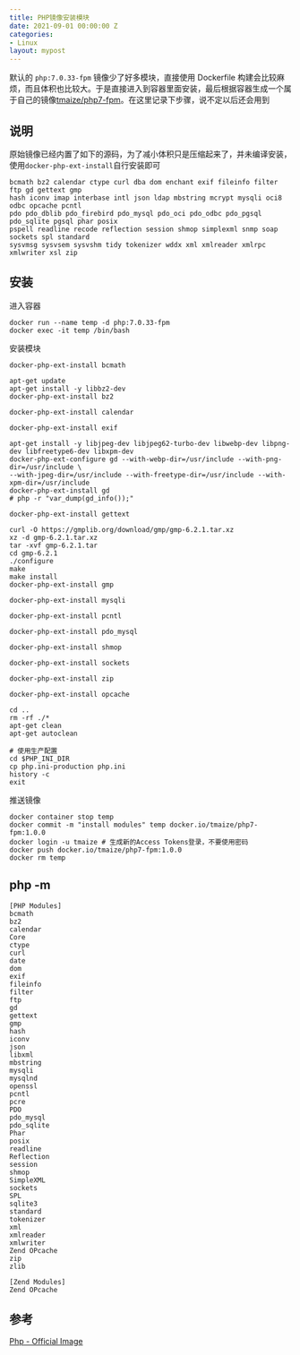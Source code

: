 ```yaml
---
title: PHP镜像安装模块
date: 2021-09-01 00:00:00 Z
categories:
- Linux
layout: mypost
---
```


默认的 `php:7.0.33-fpm` 镜像少了好多模块，直接使用 Dockerfile 构建会比较麻烦，而且体积也比较大。于是直接进入到容器里面安装，最后根据容器生成一个属于自己的镜像[tmaize/php7-fpm](https://hub.docker.com/r/tmaize/php7-fpm)。在这里记录下步骤，说不定以后还会用到

## 说明

原始镜像已经内置了如下的源码，为了减小体积只是压缩起来了，并未编译安装，使用`docker-php-ext-install`自行安装即可

```
bcmath bz2 calendar ctype curl dba dom enchant exif fileinfo filter ftp gd gettext gmp
hash iconv imap interbase intl json ldap mbstring mcrypt mysqli oci8 odbc opcache pcntl
pdo pdo_dblib pdo_firebird pdo_mysql pdo_oci pdo_odbc pdo_pgsql pdo_sqlite pgsql phar posix
pspell readline recode reflection session shmop simplexml snmp soap sockets spl standard
sysvmsg sysvsem sysvshm tidy tokenizer wddx xml xmlreader xmlrpc xmlwriter xsl zip
```

## 安装

进入容器

```
docker run --name temp -d php:7.0.33-fpm
docker exec -it temp /bin/bash
```

安装模块

```
docker-php-ext-install bcmath

apt-get update
apt-get install -y libbz2-dev
docker-php-ext-install bz2

docker-php-ext-install calendar

docker-php-ext-install exif

apt-get install -y libjpeg-dev libjpeg62-turbo-dev libwebp-dev libpng-dev libfreetype6-dev libxpm-dev
docker-php-ext-configure gd --with-webp-dir=/usr/include --with-png-dir=/usr/include \
--with-jpeg-dir=/usr/include --with-freetype-dir=/usr/include --with-xpm-dir=/usr/include
docker-php-ext-install gd
# php -r "var_dump(gd_info());"

docker-php-ext-install gettext

curl -O https://gmplib.org/download/gmp/gmp-6.2.1.tar.xz
xz -d gmp-6.2.1.tar.xz
tar -xvf gmp-6.2.1.tar
cd gmp-6.2.1
./configure
make
make install
docker-php-ext-install gmp

docker-php-ext-install mysqli

docker-php-ext-install pcntl

docker-php-ext-install pdo_mysql

docker-php-ext-install shmop

docker-php-ext-install sockets

docker-php-ext-install zip

docker-php-ext-install opcache

cd ..
rm -rf ./*
apt-get clean
apt-get autoclean

# 使用生产配置
cd $PHP_INI_DIR
cp php.ini-production php.ini
history -c
exit
```

推送镜像

```
docker container stop temp
docker commit -m "install modules" temp docker.io/tmaize/php7-fpm:1.0.0
docker login -u tmaize # 生成新的Access Tokens登录，不要使用密码
docker push docker.io/tmaize/php7-fpm:1.0.0
docker rm temp
```

## php -m

```
[PHP Modules]
bcmath
bz2
calendar
Core
ctype
curl
date
dom
exif
fileinfo
filter
ftp
gd
gettext
gmp
hash
iconv
json
libxml
mbstring
mysqli
mysqlnd
openssl
pcntl
pcre
PDO
pdo_mysql
pdo_sqlite
Phar
posix
readline
Reflection
session
shmop
SimpleXML
sockets
SPL
sqlite3
standard
tokenizer
xml
xmlreader
xmlwriter
Zend OPcache
zip
zlib

[Zend Modules]
Zend OPcache
```

## 参考

[Php - Official Image](https://hub.docker.com/_/php)
